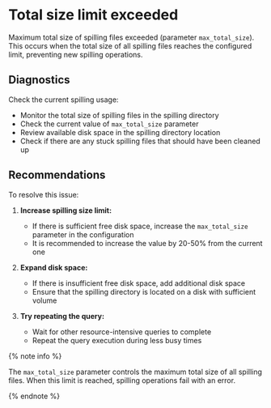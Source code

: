 # Total size limit exceeded

Maximum total size of spilling files exceeded (parameter `max_total_size`). This occurs when the total size of all spilling files reaches the configured limit, preventing new spilling operations.

## Diagnostics

Check the current spilling usage:

- Monitor the total size of spilling files in the spilling directory
- Check the current value of `max_total_size` parameter
- Review available disk space in the spilling directory location
- Check if there are any stuck spilling files that should have been cleaned up

## Recommendations

To resolve this issue:

1. **Increase spilling size limit:**
   - If there is sufficient free disk space, increase the `max_total_size` parameter in the configuration
   - It is recommended to increase the value by 20-50% from the current one

2. **Expand disk space:**
   - If there is insufficient free disk space, add additional disk space
   - Ensure that the spilling directory is located on a disk with sufficient volume

3. **Try repeating the query:**
   - Wait for other resource-intensive queries to complete
   - Repeat the query execution during less busy times

{% note info %}

The `max_total_size` parameter controls the maximum total size of all spilling files. When this limit is reached, spilling operations fail with an error.

{% endnote %}
